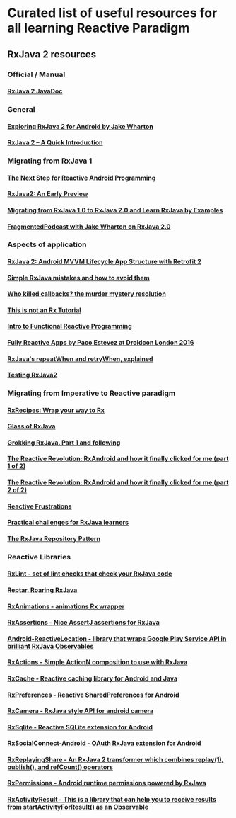 # Curated list of useful resources for all learning Reactive Paradigm

## RxJava 2 resources

### Official / Manual

#### [RxJava 2 JavaDoc](http://reactivex.io/RxJava/javadoc/)

### General

#### [Exploring RxJava 2 for Android by Jake Wharton](https://realm.io/news/gotocph-jake-wharton-exploring-rxjava2-android/)

#### [RxJava 2 – A Quick Introduction](https://caster.io/lessons/rxjava-2-quick-introduction/)

### Migrating from RxJava 1

#### [The Next Step for Reactive Android Programming](http://futurice.com/blog/the-next-step-for-reactive-android-programming?utm_source=Android+Weekly&utm_campaign=454d4b53e2-Android_Weekly_239&utm_medium=email&utm_term=0_4eb677ad19-454d4b53e2-337946117)

#### [RxJava2: An Early Preview](https://medium.com/@theMikhail/rxjava2-an-early-preview-5b05de46b07#.9uppvgomz)

#### [Migrating from RxJava 1.0 to RxJava 2.0 and Learn RxJava by Examples](https://blog.mindorks.com/migrating-from-rxjava1-to-rxjava2-5dac0a94b4aa#.gff0du7tj)

#### [FragmentedPodcast with Jake Wharton on RxJava 2.0](http://fragmentedpodcast.com/episodes/053-jake-wharton-on-rxjava-2/?utm_source=androiddevdigest)

### Aspects of application

#### [RxJava 2: Android MVVM Lifecycle App Structure with Retrofit 2](https://medium.com/@manuelvicnt/rxjava2-android-mvvm-lifecycle-app-structure-with-retrofit-2-cf903849f49e#.jbdlx1cx8)

#### [Simple RxJava mistakes and how to avoid them](http://veskoiliev.com/simple-rx-mistakes-and-how-to-avoid-them/?utm_source=androiddevdigest)

#### [Who killed callbacks? the murder mystery resolution](http://www.pacoworks.com/2016/08/14/who-killed-callbacks-the-murder-mystery-resolution/)

#### [This is not an Rx Tutorial](http://www.pacoworks.com/2016/08/21/this-is-not-an-rxjava-tutorial/)

#### [Intro to Functional Reactive Programming](http://www.pacoworks.com/intro-to-frp/)

#### [Fully Reactive Apps by Paco Estevez at Droidcon London 2016](http://www.pacoworks.com/2016/11/02/fully-reactive-apps-at-droidcon-uk-2016-2/)

#### [RxJava's repeatWhen and retryWhen, explained](http://blog.danlew.net/2016/01/25/rxjavas-repeatwhen-and-retrywhen-explained/?utm_source=Android+Weekly&utm_campaign=ef86743f54-Android_Weekly_190&utm_medium=email&utm_term=0_4eb677ad19-ef86743f54-337946117)

#### [Testing RxJava2](https://www.infoq.com/articles/Testing-RxJava2)

### Migrating from Imperative to Reactive paradigm

#### [RxRecipes: Wrap your way to Rx](https://hackernoon.com/rxrecipes-wrap-your-way-to-rx-fd40eb5254b6#.cs2zy0vxh)

#### [Glass of RxJava](https://medium.com/@tatocaster/glass-of-rxjava-80b2f9000c49#.8qzlnil0h)

#### [Grokking RxJava. Part 1 and following](http://blog.danlew.net/2014/09/15/grokking-rxjava-part-1/)

#### [The Reactive Revolution: RxAndroid and how it finally clicked for me (part 1 of 2)](https://medium.com/@carl.whalley/the-reactive-revolution-rxandroid-and-how-it-finally-clicked-for-me-part-1-of-2-a35122a6091e#.v6zvg2ck2)

#### [The Reactive Revolution: RxAndroid and how it finally clicked for me (part 2 of 2)](https://medium.com/@carl.whalley/the-reactive-revolution-rxandroid-and-how-it-finally-clicked-for-me-part-2-of-2-bafefeac9c33#.cqrjy5nfc)

#### [Reactive Frustrations](https://upday.github.io/blog/reactive_frustrations_1/?utm_source=Android+Weekly&utm_campaign=309f4188e7-Android_Weekly_229&utm_medium=email&utm_term=0_4eb677ad19-309f4188e7-337946117)

#### [Practical challenges for RxJava learners](https://medium.com/@sergii/practical-challenges-for-rxjava-learners-1821c454de9#.szyb9vpj1)

#### [The RxJava Repository Pattern](https://www.bignerdranch.com/blog/the-rxjava-repository-pattern/)

### Reactive Libraries

#### [RxLint - set of lint checks that check your RxJava code](https://bitbucket.org/littlerobots/rxlint)

#### [Reptar. Roaring RxJava](https://github.com/Commit451/Reptar?utm_source=Android+Weekly&utm_campaign=8ab4301908-AndroidWeekly_241&utm_medium=email&utm_term=0_4eb677ad19-8ab4301908-337946117)

#### [RxAnimations - animations Rx wrapper](https://github.com/0ximDigital/RxAnimations)

#### [RxAssertions - Nice AssertJ assertions for RxJava](https://github.com/ubiratansoares/rxassertions)

#### [Android-ReactiveLocation - library that wraps Google Play Service API in brilliant RxJava Observables](https://github.com/mcharmas/Android-ReactiveLocation)

#### [RxActions - Simple ActionN composition to use with RxJava](https://github.com/pakoito/RxActions)

#### [RxCache - Reactive caching library for Android and Java](https://github.com/VictorAlbertos/RxCache)

#### [RxPreferences - Reactive SharedPreferences for Android](https://github.com/f2prateek/rx-preferences)

#### [RxCamera - RxJava style API for android camera](https://github.com/ragnraok/RxCamera)

#### [RxSqlite - Reactive SQLite extension for Android](https://github.com/DanielSerdyukov/rxsqlite)

#### [RxSocialConnect-Android - OAuth RxJava extension for Android](https://github.com/VictorAlbertos/RxSocialConnect-Android)

#### [RxReplayingShare - An RxJava 2 transformer which combines replay(1), publish(), and refCount() operators](https://github.com/JakeWharton/RxReplayingShare)

#### [RxPermissions - Android runtime permissions powered by RxJava](https://github.com/tbruyelle/RxPermissions)

#### [RxActivityResult - This is a library that can help you to receive results from startActivityForResult() as an Observable](https://github.com/nekocode/RxActivityResult)
